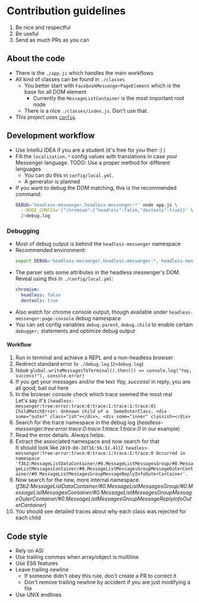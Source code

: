 # Contribution guidelines

1. Be nice and respectful
2. Be useful
3. Send as much PRs as you can

## About the code

- There is the `./app.js` which handles the main workflows
- All kind of classes can be found in `./classes`
    - You better start with `FacebookMessengerPageElement` which is the base for
        all DOM element
        - Currently the `MessageListContainer` is the most important root node
    - There is a nice `./classes/index.js`. Don't use that.
- This project uses [`config`](https://npmjs.com/package/config).

## Development workflow

- Use IntelliJ IDEA if you are a student (it's free for you then :) )
- Fill the `localization.*` config values with translations in case your
    Messenger language. TODO: Use a proper method for different languages
    - You can do this in `config/local.yml`.
    - A generator is planned
- If you want to debug the DOM matching, this is the recommended command:  
    ```bash
    DEBUG='headless-messenger,headless-messenger:*' node app.js \
      --NODE_CONFIG='{"chromium":{"headless":false,"devtools":true}}' \
      2>debug.log
    ```
    
### Debugging

- Most of debug output is behind the `headless-messenger` namespace
- Recommended environment:  
    ```bash
    export DEBUG='headless-messenger,headless-messenger:*,-headless-messenger:tree:parsing:*'
    ```
- The parser sets some attributes in the headless messenger's DOM. Reveal using this in `./config/local.yml`:
    ```yaml
    chromium:
      headless: false
      devtools: true
    ```
- Also watch for chrome console output, though available under `headless-messenger:page:console` debug namespace
- You can set config variables `debug.parent`, `debug.child` to enable certain `debugger;` statements and optimize debug output

#### Workflow

1. Run in terminal and achieve a REPL and a non-headless browser
2. Redirect standard error to `./debug.log` (`2>debug.log`)
3. Issue `global.writeMessagesToTerminal().then(() => console.log("Yay, success!"), console.error)`
4. If you get your messages and/or the text _Yay, success!_ in reply, you are all good; bail out here
5. In the browser console check which trace seemed the most real  
    Let's say it's `[headless-messenger:tree:error:trace:0:trace:1:trace:1:trace:0] ChildMatchError: Unknown child of a 
    SomeOuterClass, <div some="outer" class="ish"></div>, <div some="inner" classish></div>`
6. Search for the trace namespace in the debug log (_headless-messenger:tree:error:trace:0:trace:1:trace:1:trace:0_ in our example)
7. Read the error details. Always helps.
8. Extract the associated namespace and now search for that  
    It should look like `2019-08-28T16:56:32.411Z headless-messenger:tree:error:trace:0:trace:1:trace:1:trace:0 Occurred in namespace 'f3b2:MessageListDataContainer/#0.MessageListMessagesGroup/#0.MessageListMessagesContainer/#0.MessageListMessagesGroupMessageOuterContainer/#0.MessageListMessagesGroupMessageReplyInfoOuterContainer'.`
9. Now search for the new, more internal namespace. (_f3b2:MessageListDataContainer/#0.MessageListMessagesGroup/#0.MessageListMessagesContainer/#0.MessageListMessagesGroupMessageOuterContainer/#0.MessageListMessagesGroupMessageReplyInfoOuterContainer_)
10. You should see detailed traces about why each class was rejected for each child

## Code style

- Rely on ASI
- Use trailing commas when array/object is multiline
- Use ES6 features
- Leave trailing newline
    - If someone didn't obey this rule, don't create a PR to correct it
    - Don't remove trailing newline by accident if you are just modifying a file
- Use UNIX endlines
